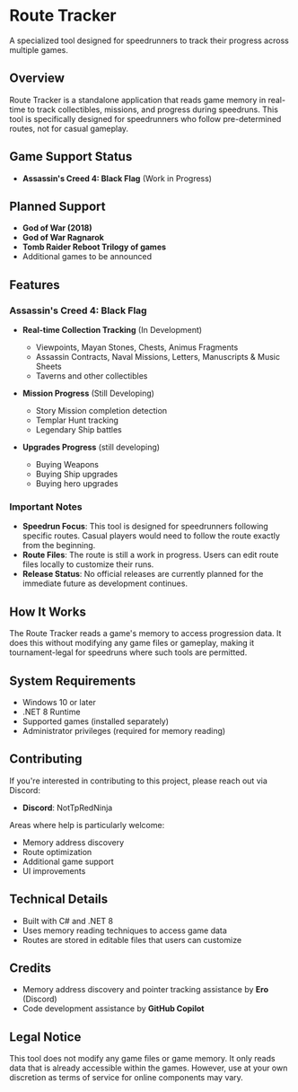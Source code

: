 # Route Tracker

A specialized tool designed for speedrunners to track their progress across multiple games.

## Overview

Route Tracker is a standalone application that reads game memory in real-time to track collectibles, missions, and progress during speedruns. This tool is specifically designed for speedrunners who follow pre-determined routes, not for casual gameplay.

## Game Support Status

- **Assassin's Creed 4: Black Flag** (Work in Progress)

## Planned Support

- **God of War (2018)**
- **God of War Ragnarok**
- **Tomb Raider Reboot Trilogy of games**
- Additional games to be announced

## Features

### Assassin's Creed 4: Black Flag
- **Real-time Collection Tracking** (In Development)
  - Viewpoints, Mayan Stones, Chests, Animus Fragments
  - Assassin Contracts, Naval Missions, Letters, Manuscripts & Music Sheets
  - Taverns and other collectibles

- **Mission Progress** (Still Developing)
  - Story Mission completion detection
  - Templar Hunt tracking
  - Legendary Ship battles

- **Upgrades Progress** (still developing)
  - Buying Weapons
  - Buying Ship upgrades
  - Buying hero upgrades

### Important Notes

- **Speedrun Focus**: This tool is designed for speedrunners following specific routes. Casual players would need to follow the route exactly from the beginning.
- **Route Files**: The route is still a work in progress. Users can edit route files locally to customize their runs.
- **Release Status**: No official releases are currently planned for the immediate future as development continues.

## How It Works

The Route Tracker reads a game's memory to access progression data. It does this without modifying any game files or gameplay, making it tournament-legal for speedruns where such tools are permitted.

## System Requirements

- Windows 10 or later
- .NET 8 Runtime
- Supported games (installed separately)
- Administrator privileges (required for memory reading)

## Contributing

If you're interested in contributing to this project, please reach out via Discord:
- **Discord**: NotTpRedNinja

Areas where help is particularly welcome:
- Memory address discovery
- Route optimization
- Additional game support
- UI improvements

## Technical Details

- Built with C# and .NET 8
- Uses memory reading techniques to access game data
- Routes are stored in editable files that users can customize

## Credits

- Memory address discovery and pointer tracking assistance by **Ero** (Discord)
- Code development assistance by **GitHub Copilot**

## Legal Notice

This tool does not modify any game files or game memory. It only reads data that is already accessible within the games. However, use at your own discretion as terms of service for online components may vary.
